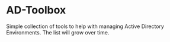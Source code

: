 # AD-Toolbox

Simple collection of tools to help with managing Active Directory Environments. The list will grow over time.
